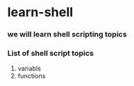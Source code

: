# learn-shell

### we will learn shell scripting topics

### List of shell script topics

1. variabls
2. functions

